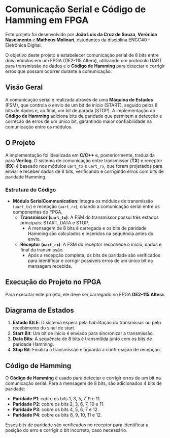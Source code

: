 # Comunicação Serial e Código de Hamming em FPGA

Este projeto foi desenvolvido por **João Luis da Cruz de Souza**, **Verônica Nascimento** e **Matheus Molinari**, estudantes da disciplina ENGC40 - Eletrônica Digital.

O objetivo deste projeto é estabelecer comunicação serial de 8 bits entre dois módulos em um FPGA (DE2-115 Altera), utilizando um protocolo UART para transmissão de dados e o **Código de Hamming** para detectar e corrigir erros que possam ocorrer durante a comunicação.

##  Visão Geral
A comunicação serial é realizada através de uma **Máquina de Estados** (FSM), que controla o envio de um bit de início (START), seguido pelos 8 bits de dados e, ao final, um bit de parada (STOP). A implementação do **Código de Hamming** adiciona bits de paridade que permitem a detecção e correção de erros de um único bit, garantindo maior confiabilidade na comunicação entre os módulos.

##  O Projeto
A implementação foi idealizada em **C/C++** e, posteriormente, traduzida para **Verilog**. O sistema de comunicação entre transmissor (**TX**) e receptor (**RX**) é baseado nos módulos `uart_tx` e `uart_rx`, que foram projetados para enviar e receber dados de 8 bits, verificando e corrigindo erros com bits de paridade Hamming.

### Estrutura do Código
- **Módulo SerialCommunication**: Integra os módulos de transmissão (`uart_tx`) e recepção (`uart_rx`), criando a comunicação serial entre os componentes do FPGA.
  - **Transmissor (`uart_tx`)**: A FSM do transmissor possui três estados principais: START, DATA e STOP.
    - A mensagem de 8 bits é carregada e os bits de paridade Hamming são calculados e inseridos na sequência antes do envio.
  - **Receptor (`uart_rx`)**: A FSM do receptor reconhece o início, dados e final da transmissão.
    - Após a recepção completa, os bits de paridade são verificados para identificar e corrigir possíveis erros de um único bit na mensagem recebida.

##  Execução do Projeto no FPGA
Para executar este projeto, ele deve ser carregado no FPGA **DE2-115 Altera**.

##  Diagrama de Estados
1. **Estado IDLE**: O sistema espera pela habilitação do transmissor ou pelo recebimento do sinal de start.
2. **Start Bit**: Um bit de início é enviado para sincronizar a transmissão.
3. **Data Bits**: A sequência de 8 bits é transmitida junto com os bits de paridade Hamming.
4. **Stop Bit**: Finaliza a transmissão e aguarda a confirmação de recepção.

## Código de Hamming
O **Código de Hamming** é usado para detectar e corrigir erros de um bit na comunicação serial. Para a mensagem de 8 bits, são adicionados 4 bits de paridade:

- **Paridade P1**: cobre os bits 1, 3, 5, 7, 9 e 11.
- **Paridade P2**: cobre os bits 2, 3, 6, 7, 10 e 11.
- **Paridade P3**: cobre os bits 4, 5, 6, 7 e 12.
- **Paridade P4**: cobre os bits 8, 9, 10, 11 e 12.

Esses bits de paridade são verificados no receptor para identificar a posição do erro e corrigir o bit incorreto, caso necessário.
